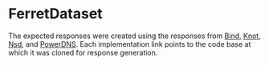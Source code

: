 # FerretDataset

The expected responses were created using the responses from [Bind](https://gitlab.isc.org/isc-projects/bind9/-/tree/eeec53eb5da5c0968e099f01c6236127f9813a97), [Knot](https://gitlab.nic.cz/knot/knot-dns/-/tree/41d8c938bc0ca70d4fc19ab01e72a8fd39b6c1cc), [Nsd](https://github.com/NLnetLabs/nsd/tree/019f683093fd94aaf8fee58bb1297c82eea887cc), and [PowerDNS](https://github.com/PowerDNS/pdns/tree/57ec75fc8a217ae01de314e17333e11d9dd16772). Each implementation link points to the code base at which it was cloned for response generation.
